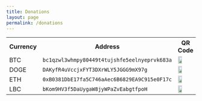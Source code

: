 ```yaml
---
title: Donations
layout: page
permalink: /donations
---
```

<table style="width:100%">

  <tr>
    <th>Currency</th>
    <th>Address</th>
    <th>QR Code</th>
  </tr>

  <tr>
    <td>BTC</td>
    <td><code>bc1qzwl3whmpy80449t4tujshfe5eelnyeprvk683a</code></td>
    <td><img style="height:50%; width:50%" src="https://emaleth.dev/assets/images/qr_codes/BTC_QR.png"></td>
  </tr>
  
  <tr>
    <td>DOGE</td>
    <td><code>DAKyfR4uVccjxFYT3DXrWLY5JGGG9mX97g</code></td>
    <td><img style="height:50%; width:50%" src="https://emaleth.dev/assets/images/qr_codes/DOGE_QR.png"></td>
  </tr>
  
  <tr>
    <td>ETH</td>
    <td><code>0xB0381DbE17fa5C746aAec6B6829EA9C915e0F17c</code></td>
    <td><img style="height:50%; width:50%" src="https://emaleth.dev/assets/images/qr_codes/ETH_QR.png"></td>
  </tr>
  
  <tr>
    <td>LBC</td>
    <td><code>bKom9HV3f5DaUygaW8jyWPaZvEabgtfpoH</code></td>
    <td><img style="height:50%; width:50%" src="https://emaleth.dev/assets/images/qr_codes/LBC_QR.png"></td>
  </tr>

</table> 

